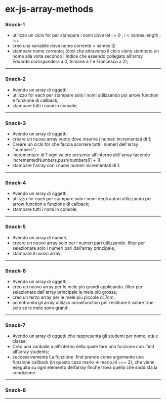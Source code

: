 # ex-js-array-methods

### Snack-1
- utilizzo un ciclo for per stampare i nomi dove let i = 0 ; i < names.length ; i++
- creo una variabile dove nome corrente = names [i]
- stampare nome corrente;
(così che attraverso il ciclo viene stampato un nome alla volta secondo l'indice che essendo collegato all'array Edoardo corrisponderà a 0, Simone a 1 e Francesco a 2);
---

### Snack-2
- Avendo un array di oggetti;
- utilizzo for each per stampare solo i nomi utilizzando poi arrow function e funzione di callback;
- stampare tutti i nomi in console;
---

### Snack-3
- Avendo un array di oggetti;
- creare un nuovo array vuoto dove inserire i numeri incrementati di 1;
- Creare un ciclo for che faccia scorrere tutti i numeri dell'array "numbers";
- incrementare di 1 ogni valore presente all'interno dell'array facendo incrementedNumbers.push(numbers[i] + 1)
- stampare l'array con i nuovi numeri incrementati di 1.

---

### Snack-4
- Avendo un array di oggetti;
- utilizzo for each per stampare solo i nomi degli autori utilizzando poi arrow function e funzione di callback;
- stampare tutti i nomi in console;
---

### Snack-5
- Avendo un array di numeri;
- creare un nuovo array solo per i numeri pari utilizzando .filter per selezionare solo i numeri pari dall'array principale;
- stampare il nuovo array;
---

### Snack-6
- Avendo un array di oggetti;
- creo un nuovo array per le mele più grandi applicando .filter per selezionare dall'array principale le mele più grosse;
- creo un terzo array per le mele più piccole di 7cm;
- ad entrambi gli array utilizzo arrowfunction per restituire il valore true solo se le mele sono grandi.
---

### Snack-7
- Avendo un array di oggetti che rappresenta gli studenti per nome, età e classe;
- Creo una varibaile a all'interno della quale fare una funzione con .find all'array students;
- successivamente La funzione .find prende come argomento una funzione callback (in questo caso mario => mario.id === 2), che viene eseguita su ogni elemento dell’array finché trova quello che soddisfa la condizione.
---

### Snack-8

---
